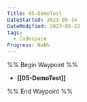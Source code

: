 ```yaml
---
Title: 05-DemoTest
DateStarted: 2023-05-14
DateModified: 2023-05-22
tags:
  - Codespace
Progress: NaN%
---
```


%% Begin Waypoint %%
- **[[05-DemoTest]]**

%% End Waypoint %%
